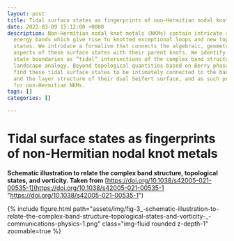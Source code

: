 ```yaml
---
layout: post
title: Tidal surface states as fingerprints of non-Hermitian nodal knot metals
date: 2021-03-09 15:12:00 +0000
description: Non-Hermitian nodal knot metals (NKMs) contain intricate complex-valued
  energy bands which give rise to knotted exceptional loops and new topological surface
  states. We introduce a formalism that connects the algebraic, geometric, and topological
  aspects of these surface states with their parent knots. We identify the surface
  state boundaries as “tidal” intersections of the complex band structure in a marine
  landscape analogy. Beyond topological quantities based on Berry phases, we further
  find these tidal surface states to be intimately connected to the band vorticity
  and the layer structure of their dual Seifert surface, and as such provide a fingerprint
  for non-Hermitian NKMs.
tags: []
categories: []

---
```

# **Tidal surface states as fingerprints of non-Hermitian nodal knot metals**

**Schematic illustration to relate the complex band structure, topological states, and vorticity. Taken from** [https://doi.org/10.1038/s42005-021-00535-1](https://doi.org/10.1038/s42005-021-00535-1 "https://doi.org/10.1038/s42005-021-00535-1")

<div class="row mt-3">
    <div class="col-sm mt-3 mt-md-0">
        {% include figure.html path="assets/img/fig-3_-schematic-illustration-to-relate-the-complex-band-structure-topological-states-and-vorticity-_-communications-physics-1.png" class="img-fluid rounded z-depth-1" zoomable=true %}
    </div>
</div>

